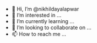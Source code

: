 - 👋 Hi, I’m @nikhildayalapwar
- 👀 I’m interested in ...
- 🌱 I’m currently learning ...
- 💞️ I’m looking to collaborate on ...
- 📫 How to reach me ...

<!---
nikhildayalapwar/nikhildayalapwar is a ✨ special ✨ repository because its `README.md` (this file) appears on your GitHub profile.
You can click the Preview link to take a look at your changes.
--->
